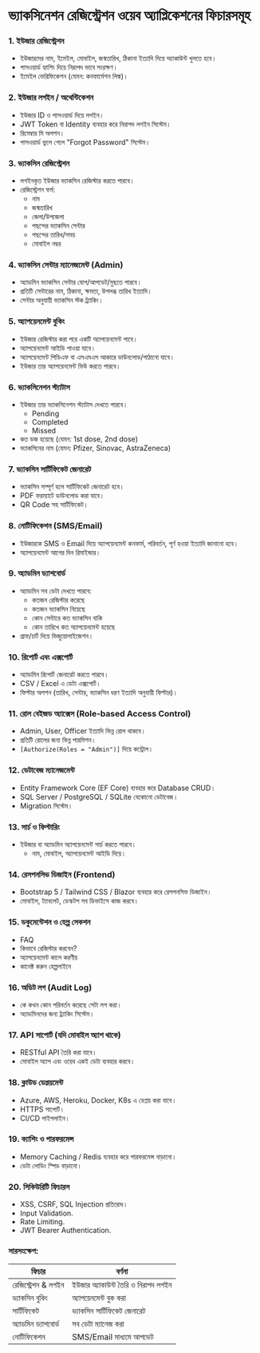 #  ভ্যাকসিনেশন রেজিস্ট্রেশন ওয়েব অ্যাপ্লিকেশনের ফিচারসমূহ 

### 1. ইউজার রেজিস্ট্রেশন
- ইউজারদের নাম, ইমেইল, মোবাইল, জন্মতারিখ, ঠিকানা ইত্যাদি দিয়ে অ্যাকাউন্ট খুলতে হবে।
- পাসওয়ার্ড হ্যাশিং দিয়ে নিরাপদ ভাবে সংরক্ষণ।
- ইমেইল ভেরিফিকেশন (যেমন: কনফার্মেশন লিঙ্ক)।

### 2. ইউজার লগইন / অথেন্টিকেশন
- ইউজার ID ও পাসওয়ার্ড দিয়ে লগইন।
- JWT Token বা Identity ব্যবহার করে নিরাপদ লগইন সিস্টেম।
- রিমেম্বার মি অপশন।
- পাসওয়ার্ড ভুলে গেলে "Forgot Password" সিস্টেম।

### 3. ভ্যাকসিন রেজিস্ট্রেশন
- লগইনকৃত ইউজার ভ্যাকসিন রেজিস্টার করতে পারবে।
- রেজিস্ট্রেশন ফর্ম:
  - নাম
  - জন্মতারিখ
  - জেলা/উপজেলা
  - পছন্দের ভ্যাকসিন সেন্টার
  - পছন্দের তারিখ/সময়
  - মোবাইল নম্বর

### 4. ভ্যাকসিন সেন্টার ম্যানেজমেন্ট (Admin)
- অ্যাডমিন ভ্যাকসিন সেন্টার যোগ/আপডেট/মুছতে পারবে।
- প্রতিটি সেন্টারের নাম, ঠিকানা, ক্ষমতা, উপলব্ধ তারিখ ইত্যাদি।
- সেন্টার অনুযায়ী ভ্যাকসিন স্টক ট্র্যাকিং।

### 5. অ্যাপয়েনমেন্ট বুকিং
- ইউজার রেজিস্টার করা পরে একটি অ্যাপয়েনমেন্ট পাবে।
- অ্যাপয়েনমেন্ট আইডি পাওয়া যাবে।
- অ্যাপয়েনমেন্ট পিডিএফ বা এসএমএস আকারে ডাউনলোড/পাঠানো যাবে।
- ইউজার তার অ্যাপয়েনমেন্ট ভিউ করতে পারবে।

### 6. ভ্যাকসিনেশন স্ট্যাটাস
- ইউজার তার ভ্যাকসিনেশন স্ট্যাটাস দেখতে পারবে।
  - Pending
  - Completed
  - Missed
- কত ডজ হয়েছে (যেমন: 1st dose, 2nd dose)
- ভ্যাকসিনের নাম (যেমন: Pfizer, Sinovac, AstraZeneca)

### 7. ভ্যাকসিন সার্টিফিকেট জেনারেট
- ভ্যাকসিন সম্পূর্ণ হলে সার্টিফিকেট জেনারেট হবে।
- PDF ফরম্যাটে ডাউনলোড করা যাবে।
- QR Code সহ সার্টিফিকেট।

### 8. নোটিফিকেশন (SMS/Email)
- ইউজারকে SMS ও Email দিয়ে অ্যাপয়েনমেন্ট কনফার্ম, পরিবর্তন, পূর্ণ হওয়া ইত্যাদি জানানো হবে।
- অ্যাপয়েনমেন্ট আগের দিন রিমাইন্ডার।

### 9. অ্যাডমিন ড্যাশবোর্ড
- অ্যাডমিন সব ডেটা দেখতে পারবে:
  - কতজন রেজিস্টার করেছে
  - কতজন ভ্যাকসিন নিয়েছে
  - কোন সেন্টারে কত ভ্যাকসিন বাকি
  - কোন তারিখে কত অ্যাপয়েনমেন্ট হয়েছে
- গ্রাফ/চার্ট দিয়ে ভিজ্যুয়ালাইজেশন।

### 10. রিপোর্ট এবং এক্সপোর্ট
- অ্যাডমিন রিপোর্ট জেনারেট করতে পারবে।
- CSV / Excel এ ডেটা এক্সপোর্ট।
- ফিল্টার অপশন (তারিখ, সেন্টার, ভ্যাকসিন ধরণ ইত্যাদি অনুযায়ী ফিল্টার)।

### 11. রোল বেইজড অ্যাক্সেস (Role-based Access Control)
- Admin, User, Officer ইত্যাদি ভিন্ন রোল থাকবে।
- প্রতিটি রোলের জন্য ভিন্ন পারমিশন।
- `[Authorize(Roles = "Admin")]` দিয়ে কন্ট্রোল।

### 12. ডেটাবেজ ম্যানেজমেন্ট
- Entity Framework Core (EF Core) ব্যবহার করে Database CRUD।
- SQL Server / PostgreSQL / SQLite যেকোনো ডেটাবেজ।
- Migration সিস্টেম।

### 13. সার্চ ও ফিল্টারিং
- ইউজার বা অ্যাডমিন অ্যাপয়েনমেন্ট সার্চ করতে পারবে।
  - নাম, মোবাইল, অ্যাপয়েনমেন্ট আইডি দিয়ে।

### 14. রেসপনসিভ ডিজাইন (Frontend)
- Bootstrap 5 / Tailwind CSS / Blazor ব্যবহার করে রেসপনসিভ ডিজাইন।
- মোবাইল, ট্যাবলেট, ডেস্কটপ সব ডিভাইসে কাজ করবে।

### 15. ডকুমেন্টেশন ও হেল্প সেকশন
- FAQ
- কিভাবে রেজিস্টার করবেন?
- অ্যাপয়েনমেন্ট কালে করণীয়
- কানেক্ট করুন হেল্পলাইনে

### 16. অডিট লগ (Audit Log)
- কে কখন কোন পরিবর্তন করেছে সেটা লগ করা।
- অ্যাডমিনদের জন্য ট্র্যাকিং সিস্টেম।

### 17. API সাপোর্ট (যদি মোবাইল অ্যাপ থাকে)
- RESTful API তৈরি করা যাবে।
- মোবাইল অ্যাপ এবং ওয়েব একই ডেটা ব্যবহার করবে।

### 18. ক্লাউড ডেপ্লয়মেন্ট
- Azure, AWS, Heroku, Docker, K8s এ ডেপ্লয় করা যাবে।
- HTTPS সাপোর্ট।
- CI/CD পাইপলাইন।

### 19. ক্যাশিং ও পারফরমেন্স
- Memory Caching / Redis ব্যবহার করে পারফরমেন্স বাড়ানো।
- ডেটা লোডিং স্পিড বাড়ানো।

### 20. সিকিউরিটি ফিচারস
- XSS, CSRF, SQL Injection প্রতিরোধ।
- Input Validation.
- Rate Limiting.
- JWT Bearer Authentication.

### সারসংক্ষেপ:

| ফিচার | বর্ণনা |
|--------|---------|
| রেজিস্ট্রেশন & লগইন | ইউজার অ্যাকাউন্ট তৈরি ও নিরাপদ লগইন |
| ভ্যাকসিন বুকিং | অ্যাপয়েনমেন্ট বুক করা |
| সার্টিফিকেট | ভ্যাকসিন সার্টিফিকেট জেনারেট |
| অ্যাডমিন ড্যাশবোর্ড | সব ডেটা ম্যানেজ করা |
| নোটিফিকেশন | SMS/Email মাধ্যমে আপডেট |

